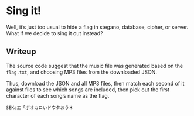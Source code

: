 # Sing it!
Well, it’s just too usual to hide a flag in stegano, database, cipher, or server. What if we decide to sing it out instead?

## Writeup

The source code suggest that the music file was generated based on the `flag.txt`, and choosing MP3 files from the downloaded JSON.

Thus, download the JSON and all MP3 files, then match each second of it against files to see which songs are included, then pick out the first character of each song’s name as the flag.

`SEKaエ「ボオカロいドウタおう＊`
